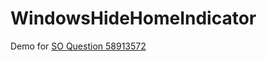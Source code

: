 # WindowsHideHomeIndicator

Demo for [SO Question 58913572](https://stackoverflow.com/questions/58913572/)
